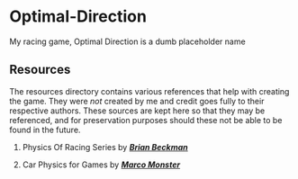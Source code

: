# Optimal-Direction
My racing game, Optimal Direction is a dumb placeholder name

## Resources

The resources directory contains various references that help with creating the game. They were *not* created by me and credit goes fully to their respective authors. These sources are kept here so that they may be referenced, and for preservation purposes should these not be able to be found in the future.

1. Physics Of Racing Series by [***Brian Beckman***](http://www.ceb.ac.in/knowledge-center/E-BOOKS/Physics%20Of%20Racing%20Series%20-%20Brian%20Beckman.pdf)

2. Car Physics for Games by [***Marco Monster***](https://www.asawicki.info/Mirror/Car%20Physics%20for%20Games/Car%20Physics%20for%20Games.html)
